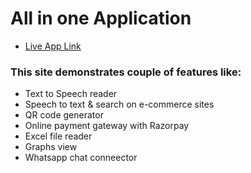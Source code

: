 # All in one Application

- [Live App Link](https://allinone-reactapp.netlify.app)

### This site demonstrates couple of features like:
- Text to Speech reader
- Speech to text & search on e-commerce sites
- QR code generator
- Online payment gateway with Razorpay
- Excel file reader
- Graphs view
- Whatsapp chat conneector